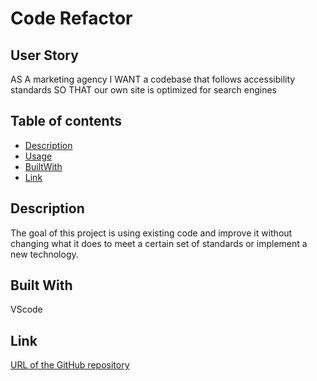 # Code Refactor

## User Story

AS A marketing agency
I WANT a codebase that follows accessibility standards
SO THAT our own site is optimized for search engines

## Table of contents
* [Description](#Description)
* [Usage](#Usage)
* [BuiltWith](#BuiltWith)
* [Link](#Link)

## Description 

The goal of this project is using existing code and improve it without changing what it does to meet a certain set of standards or implement a new technology.

## Built With

VScode

## Link

[URL of the GitHub repository](https://github.com/NhiDanis/Marketing-Agency-Horiseon)



